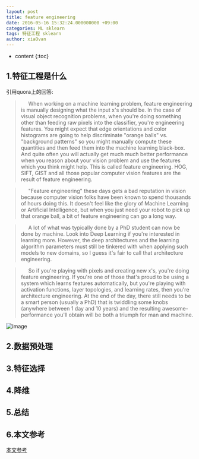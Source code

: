 ```yaml
---
layout: post
title: feature engineering
date: 2016-05-16 15:32:24.000000000 +09:00
categories: ML sklearn
tags: 特征工程 sklearn
author: xiaOvan
---
```


* content
{:toc}

## 1.特征工程是什么

  引用quora上的回答:
  
>&nbsp;&nbsp;&nbsp;&nbsp;&nbsp;When working on a machine learning problem, feature engineering is manually designing what the input x's should be.  In the case of visual object recognition problems, when you're doing something other than feeding raw pixels into the classifier, you're engineering features.  You might expect that edge orientations and color histograms are going to help discriminate "orange balls" vs. "background patterns" so you might manually compute these quantities and then feed them into the machine learning black-box.  And quite often you will actually get much much better performance when you reason about your vision problem and use the features which you think might help.  This is called feature engineering.  HOG, SIFT, GIST and all those popular computer vision features are the result of feature engineering.

>&nbsp;&nbsp;&nbsp;&nbsp;&nbsp;"Feature engineering" these days gets a bad reputation in vision because computer vision folks have been known to spend thousands of hours doing this.  It doesn't feel like the glory of Machine Learning or Artificial Intelligence, but when you just need your robot to pick up that orange ball, a bit of feature engineering can go a long way.

>&nbsp;&nbsp;&nbsp;&nbsp;&nbsp;A lot of what was typically done by a PhD student can now be done by machine.  Look into Deep Learning if you're interested in learning more.  However, the deep architectures and the learning algorithm parameters must still be tinkered with when applying such models to new domains, so I guess it's fair to call that architecture engineering.

>&nbsp;&nbsp;&nbsp;&nbsp;&nbsp;So if you're playing with pixels and creating new x's, you're doing feature engineering.  If you're one of those that's proud to be using a system which learns features automatically, but you're playing with activation functions, layer topologies, and learning rates, then you're architecture engineering.  At the end of the day, there still needs to be a smart person (usually a PhD) that is twiddling some knobs (anywhere between 1 day and 10 years) and the resulting awesome-performance you'll obtain will be both a triumph for man and machine.

![image](http://o7q84v6xt.bkt.clouddn.com/feature-engineering.jpg)

## 2.数据预处理

## 3.特征选择

## 4.降维

## 5.总结

## 6.本文参考

  [本文参考](http://www.cnblogs.com/jasonfreak/p/5448385.html)


